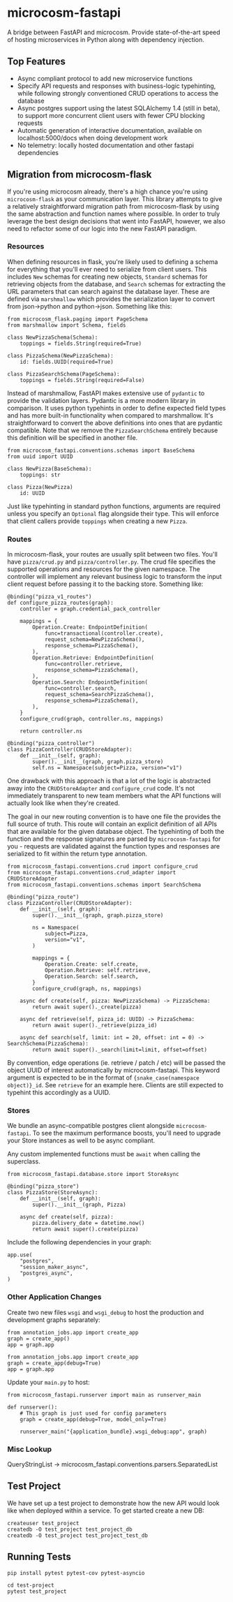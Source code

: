 # microcosm-fastapi

A bridge between FastAPI and microcosm. Provide state-of-the-art speed of hosting microservices in Python along with dependency injection.

## Top Features

- Async compliant protocol to add new microservice functions
- Specify API requests and responses with business-logic typehinting, while following strongly conventioned CRUD operations to access the database
- Async postgres support using the latest SQLAlchemy 1.4 (still in beta), to support more concurrent client users with fewer CPU blocking requests
- Automatic generation of interactive documentation, available on localhost:5000/docs when doing development work
- No telemetry: locally hosted documentation and other fastapi dependencies

## Migration from microcosm-flask

If you're using microcosm already, there's a high chance you're using `microcosm-flask` as your communication layer. This library attempts to give a relatively straightforward migration path from microcosm-flask by using the same abstraction and function names where possible. In order to truly leverage the best design decisions that went into FastAPI, however, we also need to refactor some of our logic into the new FastAPI paradigm.

### Resources

When defining resources in flask, you're likely used to defining a schema for everything that you'll ever need to serialize from client users. This includes `New` schemas for creating new objects, `Standard` schemas for retrieving objects from the database, and `Search` schemas for extracting the URL parameters that can search against the database layer. These are defined via `marshmallow` which provides the serialization layer to convert from json->python and python->json. Something like this:

```
from microcosm_flask.paging import PageSchema
from marshmallow import Schema, fields

class NewPizzaSchema(Schema):
    toppings = fields.String(required=True)

class PizzaSchema(NewPizzaSchema):
    id: fields.UUID(required=True)

class PizzaSearchSchema(PageSchema):
    toppings = fields.String(required=False)
```

Instead of marshmallow, FastAPI makes extensive use of `pydantic` to provide the validation layers. Pydantic is a more modern library in comparison. It uses python typehints in order to define expected field types and has more built-in functionality when compared to marshmallow. It's straightforward to convert the above definitions into ones that are pydantic compatible. Note that we remove the `PizzaSearchSchema` entirely because this definition will be specified in another file.

```
from microcosm_fastapi.conventions.schemas import BaseSchema
from uuid import UUID

class NewPizza(BaseSchema):
    toppings: str

class Pizza(NewPizza)
    id: UUID
```

Just like typehinting in standard python functions, arguments are required unless you specify an `Optional` flag alongside their type. This will enforce that client callers provide `toppings` when creating a new `Pizza`.

### Routes

In microcosm-flask, your routes are usually split between two files. You'll have `pizza/crud.py` and `pizza/controller.py`. The crud file specifies the supported operations and resources for the given namespace. The controller will implement any relevant business logic to transform the input client request before passing it to the backing store. Something like:

```
@binding("pizza_v1_routes")
def configure_pizza_routes(graph):
    controller = graph.credential_pack_controller

    mappings = {
        Operation.Create: EndpointDefinition(
            func=transactional(controller.create),
            request_schema=NewPizzaSchema(),
            response_schema=PizzaSchema(),
        ),
        Operation.Retrieve: EndpointDefinition(
            func=controller.retrieve, 
            response_schema=PizzaSchema(),
        ),
        Operation.Search: EndpointDefinition(
            func=controller.search,
            request_schema=SearchPizzaSchema(),
            response_schema=PizzaSchema(),
        ),
    }
    configure_crud(graph, controller.ns, mappings)

    return controller.ns
```

```
@binding("pizza_controller")
class PizzaController(CRUDStoreAdapter):
    def __init__(self, graph):
        super().__init__(graph, graph.pizza_store)
        self.ns = Namespace(subject=Pizza, version="v1")
```

One drawback with this approach is that a lot of the logic is abstracted away into the `CRUDStoreAdapter` and `configure_crud` code. It's not immediately transparent to new team members what the API functions will actually look like when they're created.

The goal in our new routing convention is to have one file the provides the full source of truth. This route will contain an explicit definition of all APIs that are available for the given database object. The typehinting of both the function and the response signatures are parsed by `microcosm-fastapi` for you - requests are validated against the function types and responses are serialized to fit within the return type annotation.

```
from microcosm_fastapi.conventions.crud import configure_crud
from microcosm_fastapi.conventions.crud_adapter import CRUDStoreAdapter
from microcosm_fastapi.conventions.schemas import SearchSchema

@binding("pizza_route")
class PizzaController(CRUDStoreAdapter):
    def __init__(self, graph):
        super().__init__(graph, graph.pizza_store)

        ns = Namespace(
            subject=Pizza,
            version="v1",
        )

        mappings = {
            Operation.Create: self.create,
            Operation.Retrieve: self.retrieve,
            Operation.Search: self.search,
        }
        configure_crud(graph, ns, mappings)

    async def create(self, pizza: NewPizzaSchema) -> PizzaSchema:
        return await super()._create(pizza)

    async def retrieve(self, pizza_id: UUID) -> PizzaSchema:
        return await super()._retrieve(pizza_id)

    async def search(self, limit: int = 20, offset: int = 0) -> SearchSchema(PizzaSchema):
        return await super()._search(limit=limit, offset=offset)
```

By convention, edge operations (ie. retrieve / patch / etc) will be passed the object UUID of interest automatically by microcosm-fastapi. This keyword argument is expected to be in the format of `{snake_case(namespace object)}_id`. See `retrieve` for an example here. Clients are still expected to typehint this accordingly as a UUID.

### Stores

We bundle an async-compatible postgres client alongside `microcosm-fastapi`. To see the maximum performance boosts, you'll need to upgrade your Store instances as well to be async compliant.

Any custom implemented functions must be `await` when calling the superclass.

```
from microcosm_fastapi.database.store import StoreAsync

@binding("pizza_store")
class PizzaStore(StoreAsync):
    def __init__(self, graph):
        super().__init__(graph, Pizza)

    async def create(self, pizza):
        pizza.delivery_date = datetime.now()
        return await super().create(pizza)
```

Include the following dependencies in your graph:

```
app.use(
    "postgres",
    "session_maker_async",
    "postgres_async",
)
```

### Other Application Changes

Create two new files `wsgi` and `wsgi_debug` to host the production and development graphs separately:

```
from annotation_jobs.app import create_app
graph = create_app()
app = graph.app
```

```
from annotation_jobs.app import create_app
graph = create_app(debug=True)
app = graph.app
```

Update your `main.py` to host:

```
from microcosm_fastapi.runserver import main as runserver_main

def runserver():
    # This graph is just used for config parameters
    graph = create_app(debug=True, model_only=True)

    runserver_main("{application_bundle}.wsgi_debug:app", graph)
```

### Misc Lookup

QueryStringList -> microcosm_fastapi.conventions.parsers.SeparatedList

## Test Project

We have set up a test project to demonstrate how the new API would look like when deployed within a service. To get started create a new DB:

```
createuser test_project
createdb -O test_project test_project_db
createdb -O test_project test_project_test_db
```

## Running Tests

```
pip install pytest pytest-cov pytest-asyncio

cd test-project
pytest test_project
```

